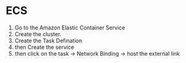 # ECS

1. Go to the Amazon Elastic Container Service
2. Create the cluster.
3. Create the Task Defination
4. then Create the service
5. then click on the task -> Network Binding -> host the external link 

